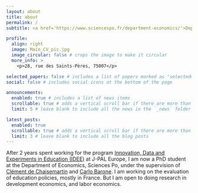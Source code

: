 ```yaml
---
layout: about
title: about
permalink: /
subtitle: <a href='https://www.sciencespo.fr/department-economics/'>Department of Economics, Sciences Po</a>. 28, rue des Saints-Pères, 75007

profile:
  align: right
  image: Main_CV_pic.jpg
  image_circular: false # crops the image to make it circular
  more_info: >
    <p>28, rue des Saints-Pères, 75007</p>

selected_papers: false # includes a list of papers marked as "selected={true}"
social: false # includes social icons at the bottom of the page

announcements:
  enabled: true # includes a list of news items
  scrollable: true # adds a vertical scroll bar if there are more than 3 news items
  limit: 5 # leave blank to include all the news in the `_news` folder

latest_posts:
  enabled: true
  scrollable: true # adds a vertical scroll bar if there are more than 3 new posts items
  limit: 3 # leave blank to include all the blog posts
---
```


After 2 years spent working for the program [Innovation, Data and Experiments in Education (IDEE)](https://www.idee-education.fr/) at J-PAL Europe, I am now a PhD student at the Department of Economics, Sciences Po, under the supervision of [Clément de Chaisemartin](https://sites.google.com/site/clementdechaisemartin/) and [Carlo Barone](https://www.sciencespo.fr/cris/en/directory/barone-carlo/). I am working on the evaluation of education policies, mostly in France. But I am open to doing research in development economics, and labor economics.

